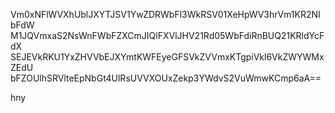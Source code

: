Vm0xNFlWVXhUblJXYTJSV1YwZDRWbFl3WkRSV01XeHpWV3hrVm1KR2NIbFdW
M1JQVmxaS2NsWnFWbFZXCmJIQlFXVlJHV21Rd05WbFdiRnBUQ21KRldYcFdX
SEJEVkRKU1YxZHVVbEJXYmtKWFEyeGFSVkZVVmxKTgpiVkl6VkZWYWMxZEdU
bFZOUlhSRVlteEpNbGt4UlRsUVVXOUxZekp3YWdvS2VuWmwKCmp6aA==

hny
